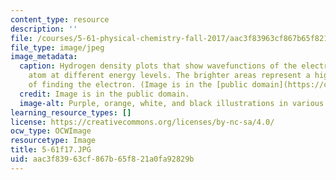 ```yaml
---
content_type: resource
description: ''
file: /courses/5-61-physical-chemistry-fall-2017/aac3f83963cf867b65f821a0fa92829b_5-61f17.JPG
file_type: image/jpeg
image_metadata:
  caption: Hydrogen density plots that show wavefunctions of the electron in a hydrogen
    atom at different energy levels. The brighter areas represent a higher probability
    of finding the electron. (Image is in the [public domain](https://commons.wikimedia.org/wiki/File:Hydrogen_Density_Plots.png).)
  credit: Image is in the public domain.
  image-alt: Purple, orange, white, and black illustrations in various shapes.
learning_resource_types: []
license: https://creativecommons.org/licenses/by-nc-sa/4.0/
ocw_type: OCWImage
resourcetype: Image
title: 5-61f17.JPG
uid: aac3f839-63cf-867b-65f8-21a0fa92829b
---
```


